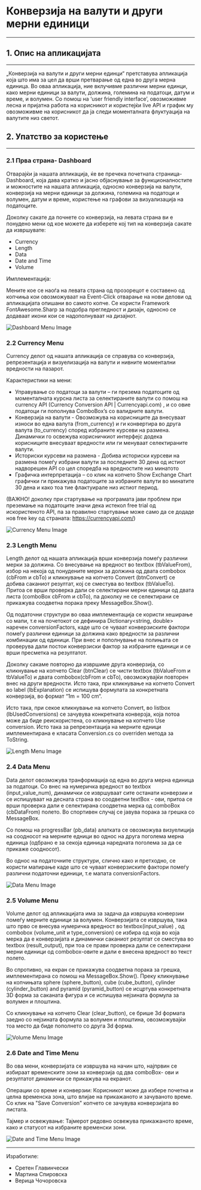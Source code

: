#  Конверзија на валути и други мерни единици
---

## 1. Опис на апликацијата
---

„Конверзија на валути и други мерни единци“ претставува апликација која што има за цел да врши претварање од една 
во друга мерна единица. Во оваа апликација, ние вклучивме различни мерни единци, како мерни единици за валути, должина,
големина на податоци, датум и време, и волумен. Со помош на ‘user friendly interface’, овозможивме лесна и пријатна
работа на корисникот и користејќи live API и график му овозможивме на корисникот да ја следи моменталната флуктуација
на валутите низ светот.

## 2. Упатство за користење
---

###     2.1 Прва страна- Dashboard

Отварајќи ја нашата апликација, ќе ве пречека почетната страница- Dashboard, која дава кратко и јасно објаснување за
функционалностите и можностите на нашата апликација, односно конверзија на валути, конверзија на мерни единици за 
должина, големина на податоци и волумен, датум и време, користење на графови за визуализација на податоците.

Доколку сакате да почнете со конверзија, на левата страна ви е понудено мени од кое можете да изберете кој тип на 
конверзија сакате да извршувате:
 - Currency
 - Length
 - Data
 - Date and Time
 - Volume

Имплементација:

Мените кое се наоѓа на левата страна од прозорецот е составено од копчиња кои овозможуваат на Event-Click отварање на 
нови делови од апликацијата опишани во самото копче. Се користи Framework FontAwesome.Sharp за подобра прегледност и
дизајн, односно се додаваат икони кои се надополнуваат на дизајнот.

![Dashboard Menu Image](./screenshots/Dashboard.png)

###     2.2 Currency Menu

Currency делот од нашата апликација се справува со конверзија, репрезентација и визуелизација на валути и нивните 
моментални вредности на пазарот.

Kарактеристики на мени:
 - Управување со податоци за валути – ги презема податоците од моменталната курсна листа за селектираните валути со
помош на currency API (Currency Conversion API | Currencyapi.com) , и со овие податоци ги пополнува ComboBox’s со 
валидните валути.
 - Конверзија на валути  - Овозможува на корисниците да внесуваат износи во една валута (from_currency) и ги конвертира
во друга валута (to_currency) според избраните курсеви на размена. Динамички го освежува корисничкиот интерфејс додека 
корисниците внесуваат вредности или ги менуваат селектираните валути.
 - Историски курсеви на размена - Добива историски курсеви на размена помеѓу избрани валути за последните 30 дена од
истиот надворешен API со цел споредба на вредностите низ минатото
 - Графичка интерпретација – со клик на копчето Show Exchange Chart графички ги прикажува податоците  за избраните
валути во минатите 30 дена и како тоа тие флактуирале низ истиот период.

(ВАЖНО! доколку при стартување на програмата јави проблем при преземање на податоците значи дека истекол free trial
од искористеното API, па за правилно стартување може само да се додаде нов free key од страната:
https://currencyapi.com/)

![Currency Menu Image](./screenshots/currency_menu.png)


###     2.3 Length Menu

Length делот од нашата апликација врши конверзија помеѓу различни мерки за должина. Со внесување на вредност во textbox
(tbValueFrom), избор на некоја од понудените мерки за должина од двата combobox (cbFrom и cbTo) и кликнување на копчето 
Convert (btnConvert) се добива саканиот резултат, кој се сместува во textbox (tbValueTo). Притоа се врши проверка дали 
се селектирани мерни единици од двата листа (comboBox cbFrom и cbTo), па доколку не се селектирани се прикажува 
соодветна порака преку MessageBox.Show().

Од податочни структури во оваа имплементација се користи хеширање со мапи, т.е на почетокот се дефинира 
Dictionary<string, double> наречен conversionFactors, каде што се чуваат конверзиските фактори помеѓу различни единици 
за должина како вредности за различни комбинации од единици. При внес и пополнување на полињата се проверува дали 
постои конверзиски фактор за избраните единици и се врши пресметка на резултатот.

Доколку сакаме повторно да извршиме друга конверзија, со кликнување на копчето Clear (btnClear) се чисти textbox 
(tbValueFrom и tbValueTo) и двата combobox(cbFrom и cbTo), овозможувајќи повторен внес на други вредности. Исто така, 
при кликнување на копчето Convert во label (lbExplanation) се испишува формулата за конкретната конверзија,
во формат “1m = 100 cm“.

Исто така, при секое кликнување на копчето Convert, во listbox (lbUsedConversions) се зачувува конкретната конверзја, 
која потоа може да биде реискористена, со кликнување на копчето Use conversion. Исто така за репрезентација на мерните 
едници имплементирана е класата Conversion.cs со overriden метода за ToString.

![Length Menu Image](./screenshots/length_menu.png)

###     2.4 Data Menu

Data делот овозможува транформација од една во друга мерна единица за податоци. 
Со внес на нумеричка вредност во textbox (input_value_num), динамички  се извршуваат сите останати конверзии и се
испишуваат на десната страна во соодветни textBox - ови, притоа се врши проверка дали е селектирана соодветна мерка од
comboBox (cbDataFrom) полето. Во спортивен случај се јавува порака за грешка со MessageBox.

Со помош на progressBar (pb_data) алатката се овозможува визуелиција на соодносот на мерните едници во однос на друга
поголема мерна единица (одбрано е за секоја единица наредната поголема за да се прикаже соодносот).

Во однос на податочните структури, слично како и претходно, се користи мапирање каде што се чуваат конверзиските
фактори помеѓу различни податочни единици, т.е мапата conversionFactors.

![Data Menu Image](./screenshots/data_menu.png)

###     2.5 Volume Menu

Volume делот од апликацијата има за задача да извршува конверзии помеѓу мерните единици за волумен.
Конверзијата се извршува, така што прво се внесува нумеричка вредност во textbox(input_value) , од combobox
(volume_unit и type_conversion) се избира од која во која мерка да е конверзијата и динамички саканиот резултат се
сместува во textbox (result_output), при тоа се прави проверка дали се селектирани мерни единици од combobox-овите 
и дали е внесена вредност во текст полето.

Во спротивно, на екран се прикажува соодветна порака за грешка, имплементирана со помош на MessageBox.Show(). Преку
кликнување на копчињата sphere (sphere_button), cube (cube_button), cylinder (cylinder_button) and pyramid
(pyramid_button) се исцртува конкретната 3D форма за саканата фигура и се испишува нејзината формула за волумен и
плоштина.

Со кликнување на копчето Clear (clear_button), се брише 3d формата заедно со нејзината формула за волумен и плоштина,
овозможувајќи тоа место да биде пополнето со друга 3d форма.

![Volume Menu Image](./screenshots/volume_menu.png)

###     2.6 Date and Time Menu

Во ова мени, конверзијата се извршува на начин што, најпрвин се избираат временските зони за конверзија од два
comboBox- ови и резултатот динамички се прикажува на екранот. 

Операции со време и конверзии: Корисникот може да избере почетна и целна временска зона, што влијае на прикажаното и 
зачуваното време. Со клик на "Save Conversion" копчето се зачувува конверзијата во листата.

Тајмер и освежување: Тајмерот редовно освежува прикажаното време, како и статусот на избраните временски зони.

![Date and Time Menu Image](./screenshots/date_and_time_menu.png)

---

Изработиле:
 - Сретен Главинчески 
 - Мартина Спировска
 - Верица Чочоровска